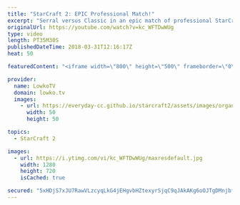 ```yaml
---
title: "StarCraft 2: EPIC Professional Match!"
excerpt: "Serral versus Classic in an epic match of professional StarCraft 2. Subscribe for more videos: http://lowko.tv/youtube Late game master class: https://goo.gl/n6XuAa  Easily one of the best matches of Zerg versus Protoss I've recently seen. An epic game where both players go for an extreme amount of multi"
originalUrl: https://youtube.com/watch?v=kc_WFTDwWUg
type: video
length: PT35M30S
publishedDateTime: 2018-03-31T12:16:17Z
heat: 50

featuredContent: "<iframe width=\"800\" height=\"500\" frameborder=\"0\" src=\"https://www.youtube.com/embed/kc_WFTDwWUg\" allow=\"accelerometer; autoplay; encrypted-media; gyroscope; picture-in-picture\" allowfullscreen></iframe>"

provider:
  name: LowkoTV
  domain: lowko.tv
  images:
    - url: https://everyday-cc.github.io/starcraft2/assets/images/organizations/lowko.tv-50x50.jpg
      width: 50
      height: 50

topics:
  - StarCraft 2

images:
  - url: https://i.ytimg.com/vi/kc_WFTDwWUg/maxresdefault.jpg
    width: 1280
    height: 720
    isCached: true

secured: "5xHDjS7xJU7RawVLzcyqLkG4jEHgvbHZtexyrSjqC9qJAkAKg6oOJTgDMnjbfSrCWOisOPLZiFjMvs9UAqsGcVf0SYI/naTSjEx+0DcoYXSTF3RwtJwOBdnNqMBIwuQdgvny/DwXbV5tcY0ZvMk+eErY0IXgVUud8uAMtGTc+m2OinPapCZnZLzblw4TqmEfuiEflAeoP2ODKujW5Y4+fa6Ag5i+WZjjJ4LCFYJwTOU09H+mhWqgqz+1UyXKBinvR+Frn0FG+y6gYPVo9HEAVAla3jvXmb0Jg19Hu1HzwNAbf+o8IdRZACyMl01A8xV6pbGLP/1RH5nNskwUmguQuInARkq/nt670OYuSw81j50jN69VltQBJZkDcYc4uHyZdzrPawMrBy9CyP82dAXT4NO+EqBbcuStbZceKTl/AE1Rj8YaE1OHZI07z21dg9NX;T6PkerEnMqWd61jBqCd+Fw=="
---
```


